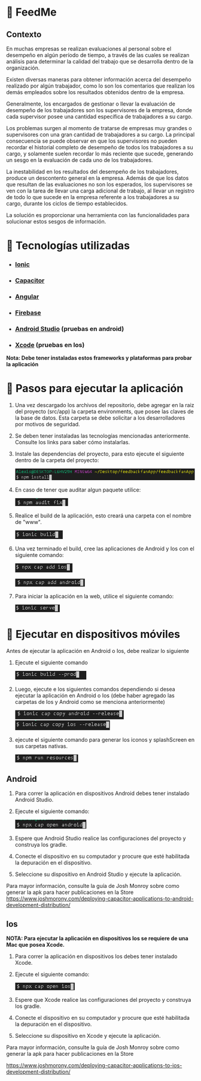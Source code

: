 # 📑 FeedMe
## Contexto

En muchas empresas se realizan evaluaciones al personal sobre el desempeño en algún período de tiempo, a través de las cuales se realizan análisis para determinar la calidad del trabajo que se desarrolla dentro de la
organización.

Existen diversas maneras para obtener información acerca del desempeño realizado por algún trabajador, como lo son los comentarios que realizan los demás empleados sobre los resultados obtenidos dentro de la empresa.

Generalmente, los encargados de gestionar o llevar la evaluación de desempeño de los trabajadores son los supervisores de la empresa, donde cada supervisor posee una cantidad específica de trabajadores a su cargo.

Los problemas surgen al momento de tratarse de empresas muy grandes o supervisores con una gran cantidad de trabajadores a su cargo. La principal
consecuencia se puede observar en que los supervisores no pueden recordar el historial completo de desempeño de todos los trabajadores a su cargo, y solamente suelen recordar lo más reciente que sucede, generando un sesgo en
la evaluación de cada uno de los trabajadores.

La inestabilidad en los resultados del desempeño de los trabajadores, produce un descontento general en la empresa. Además de que los datos que
resultan de las evaluaciones no son los esperados, los supervisores se ven con la
tarea de llevar una carga adicional de trabajo, al llevar un registro de todo lo
que sucede en la empresa referente a los trabajadores a su cargo, durante los
ciclos de tiempo establecidos.

La solución es proporcionar una herramienta con las funcionalidades para solucionar estos sesgos de información.

# 📑 Tecnologías utilizadas

+ ### [Ionic](https://ionicframework.com/)
+ ### [Capacitor](https://capacitorjs.com/)
+ ### [Angular](https://angular.io/)
+ ### [Firebase](https://firebase.google.com/)
+ ### [Android Studio](https://developer.android.com/studio/?gclid=CjwKCAjwkJj6BRA-EiwA0ZVPVvJ8JbjUZ8vMZR7WxLUztMkdxgTqOuAhmIdfprN29xYVsx_I50KZvBoC5bsQAvD_BwE&gclsrc=aw.ds) (pruebas en android)
+ ### [Xcode](https://developer.apple.com/xcode/) (pruebas en Ios)

**Nota: Debe tener instaladas estos frameworks y plataformas para probar la aplicación**

# 📑 Pasos para ejecutar la aplicación

1. Una vez descargado los archivos del repositorio, debe agregar en la raiz del proyecto (src/app) la carpeta environments, que posee las claves de la base de datos. Esta carpeta se debe solicitar a los desarrolladores por motivos de seguridad.

2. Se deben tener instaladas las tecnologías mencionadas anteriormente. Consulte los links para saber cómo instalarlas.

3. Instale las dependencias del proyecto, para esto ejecute el siguiente  dentro de la carpeta del proyecto:

    ![](./informe/images/imagen-25.png)

4. En caso de tener que auditar algun paquete utilice:

    ![](./informe/images/imagen-26.png)

5. Realice el build de la aplicación, esto creará una carpeta con el nombre de "www".

    ![](./informe/images/imagen-4.png)

6. Una vez terminado el build, cree las aplicaciones de Android y Ios con el siguiente comando:

    ![](./informe/images/imagen-5.png)

    ![](./informe/images/imagen-6.png)

7. Para iniciar la aplicación en la web, utilice el siguiente comando:

    ![](./informe/images/imagen-27.png)

# 📑 Ejecutar en dispositivos móviles

Antes de ejecutar la aplicación en Android o Ios, debe realizar lo siguiente

1. Ejecute el siguiente comando

    ![](./informe/images/imagen-40.png)

2. Luego, ejecute e los siguientes comandos dependiendo si desea ejecutar la aplicación en Android o Ios (debe haber agregado las carpetas de Ios y Android como se menciona anteriormente)

    ![](./informe/images/imagen-41.png)
    ![](./informe/images/imagen-42.png)

3. ejecute el siguiente comando para generar los iconos y splashScreen en sus carpetas nativas.

    ![](./informe/images/imagen-43.png)

## Android

1. Para correr la aplicación en dispositivos Android debes tener instalado Android Studio.

2. Ejecute el siguiente comando:

    ![](./informe/images/imagen-28.png)

3. Espere que Android Studio realice las configuraciones del proyecto y construya los gradle.

4. Conecte el dispositivo en su computador y procure que esté habilitada la depuración en el dispositivo.

5. Seleccione su dispositivo en Android Studio y ejecute la aplicación.

Para mayor información, consulte la guía de Josh Monroy sobre como generar la apk para hacer publicaciones en la Store
 https://www.joshmorony.com/deploying-capacitor-applications-to-android-development-distribution/

## Ios

**NOTA: Para ejecutar la aplicación en dispositivos Ios se requiere de una Mac que posea Xcode.**

1. Para correr la aplicación en dispositivos Ios debes tener instalado Xcode.

2. Ejecute el siguiente comando:

    ![](./informe/images/imagen-29.png)

3. Espere que Xcode realice las configuraciones del proyecto y construya los gradle.

4. Conecte el dispositivo en su computador y procure que esté habilitada la depuración en el dispositivo.

5. Seleccione su dispositivo en Xcode y ejecute la aplicación.

Para mayor información, consulte la guía de Josh Monroy sobre como generar la apk para hacer publicaciones en la Store

https://www.joshmorony.com/deploying-capacitor-applications-to-ios-development-distribution/
